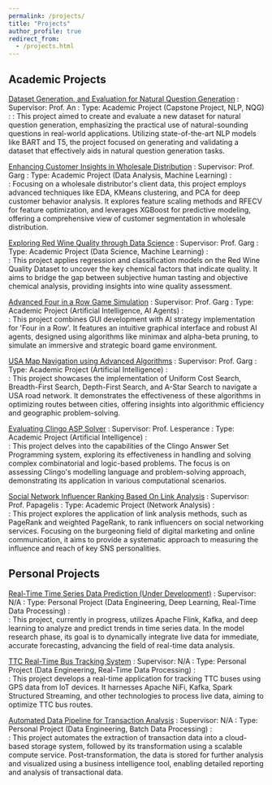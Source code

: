 ```yaml
---
permalink: /projects/
title: "Projects"
author_profile: true
redirect_from: 
  - /projects.html
---
```


## Academic Projects

[Dataset Generation, and Evaluation for Natural Question Generation](https://razaviah.github.io/projects/dataset-generation-and-evaluation-for-natural-question-generation)
:   Supervisor: Prof. An
:   Type: Academic Project (Capstone Project, NLP, NQG)
:
:   This project aimed to create and evaluate a new dataset for natural question generation, emphasizing the practical use of natural-sounding questions in real-world applications. Utilizing state-of-the-art NLP models like BART and T5, the project focused on generating and validating a dataset that effectively aids in natural question generation tasks.

[Enhancing Customer Insights in Wholesale Distribution](https://razaviah.github.io/projects/enhancing-customer-insights-in-wholesale-distribution)
:   Supervisor: Prof. Garg
:   Type: Academic Project (Data Analysis, Machine Learning)
:   
:   Focusing on a wholesale distributor's client data, this project employs advanced techniques like EDA, KMeans clustering, and PCA for deep customer behavior analysis. It explores feature scaling methods and RFECV for feature optimization, and leverages XGBoost for predictive modeling, offering a comprehensive view of customer segmentation in wholesale distribution.

[Exploring Red Wine Quality through Data Science](https://razaviah.github.io/projects/exploring-red-wine-quality-through-data-science)
:   Supervisor: Prof. Garg
:   Type: Academic Project (Data Science, Machine Learning)
:   
:   This project applies regression and classification models on the Red Wine Quality Dataset to uncover the key chemical factors that indicate quality. It aims to bridge the gap between subjective human tasting and objective chemical analysis, providing insights into wine quality assessment.

[Advanced Four in a Row Game Simulation](https://razaviah.github.io/projects/advanced-four-in-a-row-game-simulation)
:   Supervisor: Prof. Garg
:   Type: Academic Project (Artificial Intelligence, AI Agents)
:   
:   This project combines GUI development with AI strategy implementation for 'Four in a Row'. It features an intuitive graphical interface and robust AI agents, designed using algorithms like minimax and alpha-beta pruning, to simulate an immersive and strategic board game environment.

[USA Map Navigation using Advanced Algorithms](https://razaviah.github.io/projects/usa-map-navigation-using-advanced-algorithms)
:   Supervisor: Prof. Garg
:   Type: Academic Project (Artificial Intelligence)
:   
:   This project showcases the implementation of Uniform Cost Search, Breadth-First Search, Depth-First Search, and A-Star Search to navigate a USA road network. It demonstrates the effectiveness of these algorithms in optimizing routes between cities, offering insights into algorithmic efficiency and geographic problem-solving.

[Evaluating Clingo ASP Solver](https://razaviah.github.io/projects/evaluating-clingo-asp-solver)
:   Supervisor: Prof. Lesperance
:   Type: Academic Project (Artificial Intelligence)
:   
:   This project delves into the capabilities of the Clingo Answer Set Programming system, exploring its effectiveness in handling and solving complex combinatorial and logic-based problems. The focus is on assessing Clingo's modelling language and problem-solving approach, demonstrating its application in various computational scenarios.

[Social Network Influencer Ranking Based On Link Analysis](https://razaviah.github.io/projects/social-network-influencer-ranking-based-on-link-analysis)
:   Supervisor: Prof. Papagelis
:   Type: Academic Project (Network Analysis)
:   
:   This project explores the application of link analysis methods, such as PageRank and weighted PageRank, to rank influencers on social networking services. Focusing on the burgeoning field of digital marketing and online communication, it aims to provide a systematic approach to measuring the influence and reach of key SNS personalities.

## Personal Projects
[Real-Time Time Series Data Prediction (Under Development)](https://razaviah.github.io/projects/real-time-time-series-data-prediction)
:   Supervisor: N/A
:   Type: Personal Project (Data Engineering, Deep Learning, Real-Time Data Processing)
:   
:   This project, currently in progress, utilizes Apache Flink, Kafka, and deep learning to analyze and predict trends in time series data. In the model research phase, its goal is to dynamically integrate live data for immediate, accurate forecasting, advancing the field of real-time data analysis.

[TTC Real-Time Bus Tracking System](https://razaviah.github.io/projects/ttc-real-time-bus-tracking-system)
:   Supervisor: N/A
:   Type: Personal Project (Data Engineering, Real-Time Data Processing)
:   
:   This project develops a real-time application for tracking TTC buses using GPS data from IoT devices. It harnesses Apache NiFi, Kafka, Spark Structured Streaming, and other technologies to process live data, aiming to optimize TTC bus routes.

[Automated Data Pipeline for Transaction Analysis](https://razaviah.github.io/projects/automated-data-pipeline-for-transaction-analysis)
:   Supervisor: N/A
:   Type: Personal Project (Data Engineering, Batch Data Processing)
:   
:   This project automates the extraction of transaction data into a cloud-based storage system, followed by its transformation using a scalable compute service. Post-transformation, the data is stored for further analysis and visualized using a business intelligence tool, enabling detailed reporting and analysis of transactional data.

